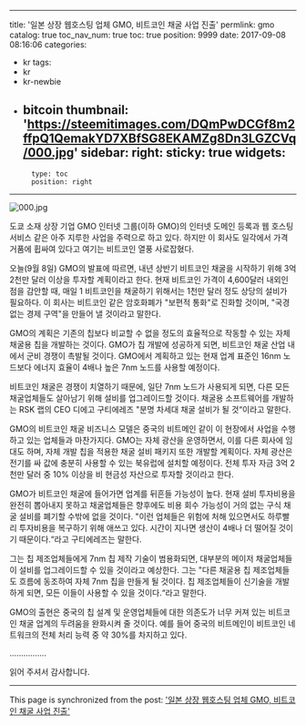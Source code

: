 
---
title: '일본 상장 웹호스팅 업체 GMO, 비트코인 채굴 사업 진출'
permlink: gmo
catalog: true
toc_nav_num: true
toc: true
position: 9999
date: 2017-09-08 08:16:06
categories:
- kr
tags:
- kr
- kr-newbie
- bitcoin
thumbnail: 'https://steemitimages.com/DQmPwDCGf8m2ffpQ1QemakYD7XBfSG8EKAMZg8Dn3LGZCVq/000.jpg'
sidebar:
    right:
        sticky: true
widgets:
    -
        type: toc
        position: right
---


![000.jpg](https://steemitimages.com/DQmPwDCGf8m2ffpQ1QemakYD7XBfSG8EKAMZg8Dn3LGZCVq/000.jpg)

도쿄 소재 상장 기업 GMO 인터넷 그룹(이하 GMO)의 인터넷 도메인 등록과 웹 호스팅 서비스 같은 아주 지루한 사업을 주력으로 하고 있다. 하지만 이 회사도 일각에서 가격 거품에 휩싸여 있다고 여기는 비트코인 열풍 사로잡혔다. 
  
오늘(9월 8일) GMO의 발표에 따르면, 내년 상반기 비트코인 채굴을 시작하기 위해 3억 2천만 달러 이상을 투자할 계획이라고 한다. 현재 비트코인 가격이 4,600달러 내외인 점을 감안할 때, 매일 1 비트코인을 채굴하기 위해서는 1천만 달러 정도 상당의 설비가 필요하다. 이 회사는 비트코인 같은 암호화폐가 "보편적 통화"로 진화할 것이며, "국경 없는 경제 구역"을 만들어 낼 것이라고 말한다. 
  
GMO의 계획은 기존의 칩보다 비교할 수 없을 정도의 효율적으로 작동할 수 있는 자체 채굴용 칩을 개발하는 것이다. GMO가 칩 개발에 성공하게 되면, 비트코인 채굴 산업 내에서 군비 경쟁이 촉발될 것이다. GMO에서 계획하고 있는 현재 업계 표준인 16nm 노드보다 에너지 효율이 4배나 높은 7nm 노드를 사용할 예정이다. 

비트코인 채굴은 경쟁이 치열하기 때문에, 일단 7nm 노드가 사용되게 되면, 다른 모든 채굴업체들도 살아남기 위해 설비를 업그레이드할 것이다. 채굴용 소프트웨어를 개발하는 RSK 랩의 CEO 디에고 구티에레즈 "분명 차세대 채굴 설비가 될 것“이라고 말한다. 
  
GMO의 비트코인 채굴 비즈니스 모델은 중국의 비트메인 같이 이 현장에서 사업을 수행하고 있는 업체들과 마찬가지다. GMO는 자체 광산을 운영하면서, 이를 다른 회사에 임대도 하며, 자체 개발 칩을 적용한 채굴 설비 패키지 또한 개발할 계획이다. 자체 광산은 전기를 싸 값에 충분히 사용할 수 있는 북유럽에 설치할 예정이다. 전체 투자 자금 3억 2천만 달러 중 10% 이상을 비 현금성 자산으로 투자할 것이라고 한다. 
  
GMO가 비트코인 채굴에 들어가면 업계를 뒤흔들 가능성이 높다. 현재 설비 투자비용을 완전히 뽑아내지 못하고 채굴업체들은 향후에도 비용 회수 가능성이 거의 없는 구식 채굴 설비를 폐기할 수밖에 없을 것이다. "이런 업체들은 위험에 처해 있으면서도 하루빨리 투자비용을 복구하기 위해 애쓰고 있다. 시간이 지나면 생산이 4배나 더 떨어질 것이기 때문이다.“라고 구티에레즈는 말한다. 
  
그는 칩 제조업체들에게 7nm 칩 제작 기술이 범용화되면, 대부분의 메이저 채굴업체들이 설비를 업그레이드할 수 있을 것이라고 예상한다. 그는 "다른 채굴용 칩 제조업체들도 흐름에 동조하여 자체 7nm 칩을 만들게 될 것이다. 칩 제조업체들이 신기술을 개발하게 되면, 모든 이들이 사용할 수 있을 것이다.“라고 말한다. 
  
GMO의 출현은 중국의 칩 설계 및 운영업체들에 대한 의존도가 너무 커져 있는 비트코인 채굴 업계의 두려움을 완화시켜 줄 것이다. 예를 들어 중국의 비트메인이 비트코인 네트워크의 전체 처리 능력 중 약 30%를 차지하고 있다.

................

읽어 주셔서 감사합니다.

- - -

This page is synchronized from the post: ['일본 상장 웹호스팅 업체 GMO, 비트코인 채굴 사업 진출'](https://steemit.com/@pius.pius/gmo)
